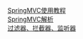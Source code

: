 

&emsp; [SpringMVC使用教程](/docs/SSM/Spring/SpringMVCUse.md)  
&emsp; [SpringMVC解析](/docs/SSM/Spring/SpringMVCAnalysis.md)    
&emsp; [过滤器、拦截器、监听器](docs/web/subassembly.md)  

<!-- 
Spring和Spring MVC父子容器
https://mp.weixin.qq.com/s/1uax_N0L7Kj7mBhF-2bYFw
-->

